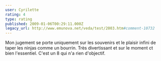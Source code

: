 ```yaml
---
user: Cyrilette
rating: 4
type: rating
published: 2009-01-06T00:29:11.000Z
legacy_url: http://www.emunova.net/veda/test/2003.htm#comment-10732
---
```

Mon jugement se porte uniquement sur les souvenirs et le plaisir infini de taper les ninjas comme un bourrin. Très divertissant et sur le moment ct bien l'essentiel. C'est un 8 qui n'a rien d'objectif.